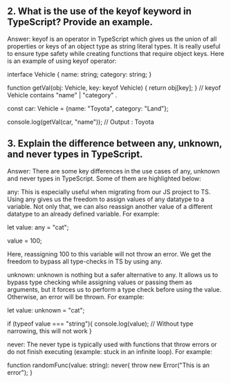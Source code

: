 ## 2. What is the use of the keyof keyword in TypeScript? Provide an example.
Answer: keyof is an operator in TypeScript which gives us the union of all properties or keys of an object type as string literal types. It is really useful to ensure type safety while creating functions that require object keys. Here is an example of using keyof operator:

interface Vehicle {
    name: string;
    category: string;
}

function getVal(obj: Vehicle, key: keyof Vehicle) {
    return obj[key];
}
// keyof Vehicle contains "name" | "category" .

const car: Vehicle = {name: "Toyota", category: "Land"};

console.log(getVal(car, "name")); // Output : Toyota


## 3. Explain the difference between any, unknown, and never types in TypeScript.
Answer: There are some key differences in the use cases of any, unknown and never types in TypeScript. Some of them are highlighted below:

any:
This is especially useful when migrating from our JS project to TS. Using any gives us the freedom to assign values of any datatype to a variable. Not only that, we can also reassign another value of a different datatype to an already defined variable. For example:

let value: any = "cat";

value = 100;

Here, reassigning 100 to this variable will not throw an error. We get the freedom to bypass all type-checks in TS by using any.

unknown:
unknown is nothing but a safer alternative to any. It allows us to bypass type checking while assigning values or passing them as arguments, but it forces us to perform a type check before using the value. Otherwise, an error will be thrown. For example:

let value: unknown = "cat";

if (typeof value === "string"){
    console.log(value); // Without type narrowing, this will not work
}

never:
The never type is typically used with functions that throw errors or do not finish executing (example: stuck in an infinite loop). For example:

function randomFunc(value: string): never{
    throw new Error("This is an error");
}




